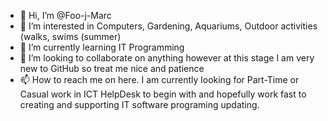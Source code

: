 - 👋 Hi, I’m @Foo-j-Marc
- 👀 I’m interested in Computers, Gardening, Aquariums, Outdoor activities (walks, swims (summer)
- 🌱 I’m currently learning IT Programming
- 💞️ I’m looking to collaborate on anything however at this stage I am very new to GitHub so treat me nice and patience
- 📫 How to reach me on here. I am currently looking for Part-Time or Casual work in ICT HelpDesk to begin with and hopefully work fast to creating and supporting IT software programing updating.

<!---
Foo-j-Marc/Foo-j-Marc is a ✨ special ✨ repository because its `README.md` (this file) appears on your GitHub profile.
You can click the Preview link to take a look at your changes.
--->
